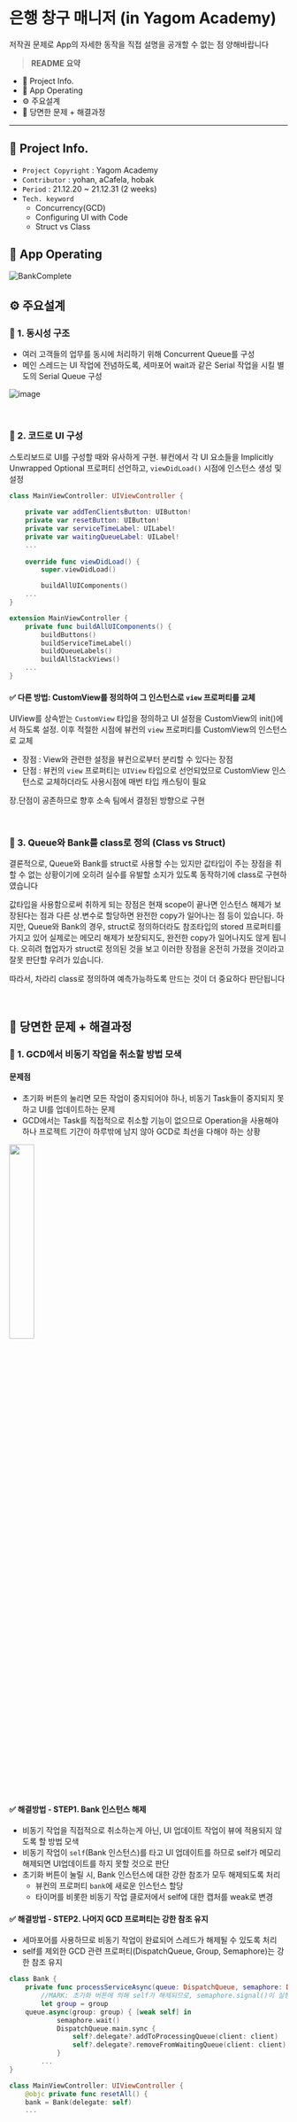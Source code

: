# 은행 창구 매니저 (in Yagom Academy)

저작권 문제로 App의 자세한 동작을 직접 설명을 공개할 수 없는 점 양해바랍니다

> **README 요약**
- 📝 Project Info.
- 🤖 App Operating
- ⚙️ 주요설계
- 🤔 당면한 문제 + 해결과정

---

## 📝 Project Info.
- `Project Copyright` : Yagom Academy
- `Contributor` : yohan, aCafela, hobak
- `Period` : 21.12.20 ~ 21.12.31 (2 weeks)
- `Tech. keyword`
    - Concurrency(GCD)
    - Configuring UI with Code
    - Struct vs Class

## 🤖 App Operating
![BankComplete](https://user-images.githubusercontent.com/39155090/147844092-d813aad0-4d46-443a-b78b-0bca47603bc6.gif)

## ⚙️ 주요설계
### 🔸 1. 동시성 구조
- 여러 고객들의 업무를 동시에 처리하기 위해 Concurrent Queue를 구성
- 메인 스레드는 UI 작업에 전념하도록, 세마포어 wait과 같은 Serial 작업을 시킬 별도의 Serial Queue 구성

![image](https://user-images.githubusercontent.com/39155090/147844642-cb3ea7f3-934b-4d23-9459-d6b3f3192520.png)

<br>

### 🔸 2. 코드로 UI 구성
스토리보드로 UI를 구성할 때와 유사하게 구현. 뷰컨에서 각 UI 요소들을 Implicitly Unwrapped Optional 프로퍼티 선언하고, `viewDidLoad()` 시점에 인스턴스 생성 및 설정
```swift
class MainViewController: UIViewController {
    
    private var addTenClientsButton: UIButton!
    private var resetButton: UIButton!
    private var serviceTimeLabel: UILabel!
    private var waitingQueueLabel: UILabel!
    ...
    
    override func viewDidLoad() {
        super.viewDidLoad()

        buildAllUIComponents()
	...
}

extension MainViewController {
    private func buildAllUIComponents() {
        buildButtons()
        buildServiceTimeLabel()
        buildQueueLabels()
        buildAllStackViews()
	...
}
```

#### ✅ 다른 방법: CustomView를 정의하여 그 인스턴스로 `view` 프로퍼티를 교체
UIView를 상속받는 `CustomView` 타입을 정의하고 UI 설정을 CustomView의 init()에서 하도록 설정. 이후 적절한 시점에 뷰컨의 `view` 프로퍼티를 CustomView의 인스턴스로 교체
- 장점 : View와 관련한 설정을 뷰컨으로부터 분리할 수 있다는 장점
- 단점 : 뷰컨의 `view` 프로퍼티는 `UIView` 타입으로 선언되었므로 CustomView 인스턴스로 교체하더라도 사용시점에 매번 타입 캐스팅이 필요

장.단점이 공존하므로 향후 소속 팀에서 결정된 방향으로 구현

<br>

### 🔸 3. Queue와 Bank를 class로 정의 (Class vs Struct)
결론적으로, Queue와 Bank를 struct로 사용할 수는 있지만 값타입이 주는 장점을 취할 수 없는 상황이기에 오히려 실수를 유발할 소지가 있도록 동작하기에 class로 구현하였습니다

값타입을 사용함으로써 취하게 되는 장점은 현재 scope이 끝나면 인스턴스 해제가 보장된다는 점과 다른 상.변수로 할당하면 완전한 copy가 일어나는 점 등이 있습니다. 하지만, Queue와 Bank의 경우, struct로 정의하더라도 참조타입의 stored 프로퍼티를 가지고 있어 실제로는 메모리 해제가 보장되지도, 완전한 copy가 일어나지도 않게 됩니다. 오히려 협업자가 struct로 정의된 것을 보고 이러한 장점을 온전히 가졌을 것이라고 잘못 판단할 우려가 있습니다. 

따라서, 차라리 class로 정의하여 예측가능하도록 만드는 것이 더 중요하다 판단됩니다

<br>

## 🤔 당면한 문제 + 해결과정
### 🔸 1. GCD에서 비동기 작업을 취소할 방법 모색
#### 문제점
- 초기화 버튼의 눌리면 모든 작업이 중지되어야 하나, 비동기 Task들이 중지되지 못하고 UI를 업데이트하는 문제
- GCD에서는 Task를 직접적으로 취소할 기능이 없으므로 Operation을 사용해야 하나 프로젝트 기간이 하루밖에 남지 않아 GCD로 최선을 다해야 하는 상황

<img src="https://user-images.githubusercontent.com/39155090/147845012-8fb99a94-d6d1-4273-ae0e-8e0c67b51241.gif" width="30%">

#### ✅ 해결방법 - STEP1. Bank 인스턴스 해제
- 비동기 작업을 직접적으로 취소하는게 아닌, UI 업데이트 작업이 뷰에 적용되지 않도록 할 방법 모색
- 비동기 작업이 `self`(Bank 인스턴스)를 타고 UI 업데이트를 하므로 self가 메모리 해제되면 UI업데이트를 하지 못할 것으로 판단
- 초기화 버튼이 눌릴 시, Bank 인스턴스에 대한 강한 참조가 모두 해제되도록 처리
    - 뷰컨의 프로퍼티 `bank`에 새로운 인스턴스 할당
    - 타이머를 비롯한 비동기 작업 클로저에서 self에 대한 캡처를 weak로 변경

#### ✅ 해결방법 - STEP2. 나머지 GCD 프로퍼티는 강한 참조 유지
- 세마포어를 사용하므로 비동기 작업이 완료되어 스레드가 해제될 수 있도록 처리 
- self를 제외한 GCD 관련 프로퍼티(DispatchQueue, Group, Semaphore)는 강한 참조 유지
    
```swift
class Bank {
    private func processServiceAsync(queue: DispatchQueue, semaphore: DispatchSemaphore, client: Client) {
        //MARK: 초기화 버튼에 의해 self가 해제되므로, semaphore.signal()이 실행될 수 있도록 self.group에 대한 직접적인 참조를 확보
        let group = group
	queue.async(group: group) { [weak self] in
            semaphore.wait()
            DispatchQueue.main.sync {
                self?.delegate?.addToProcessingQueue(client: client)
                self?.delegate?.removeFromWaitingQueue(client: client)
            }
	    ...
}

class MainViewController: UIViewController {
    @objc private func resetAll() {
	bank = Bank(delegate: self)
	...
```
